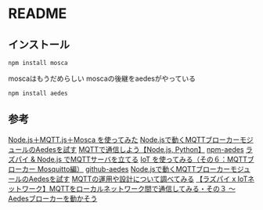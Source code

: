 # README

## インストール

```
npm install mosca
```
moscaはもうだめらしい
moscaの後継をaedesがやっている

```
npm install aedes
```


## 参考
[Node.js＋MQTT.js＋Mosca を使ってみた](https://qiita.com/tinymouse/items/7cccdc68597ade264ee1)
[Node.jsで動くMQTTブローカーモジュールのAedesを試す](https://okiyasi.hatenablog.com/entry/2021/04/17/233922)
[MQTTで通信しよう【Node.js, Python】](https://it-evo.jp/blog/blog-1302/)
[npm-aedes](https://www.npmjs.com/package/aedes)
[ラズパイ & Node.js でMQTTサーバを立てる](https://plog.plane-plan.com/20200320/)
[IoT を使ってみる（その６：MQTTブローカー Mosquitto編）](https://developer.mamezou-tech.com/iot/internet-of-things-06/)
[github-aedes](https://github.com/moscajs/aedes)
[Node.jsで動くMQTTブローカーモジュールのAedesを試す](https://okiyasi.hatenablog.com/entry/2021/04/17/233922)
[MQTTの運用や設計について調べてみる](https://happy-nap.hatenablog.com/entry/2022/07/14/203705)
[【ラズパイ x IoTネットワーク】MQTTをローカルネットワーク間で通信してみる・その３ 〜 Aedesブローカーを動かそう](https://geek.tacoskingdom.com/blog/21)
